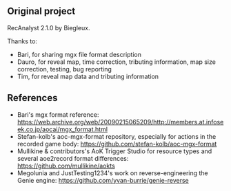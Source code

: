 ## Original project

RecAnalyst 2.1.0 by Biegleux.

Thanks to:

 - Bari, for sharing mgx file format description
 - Dauro, for reveal map, time correction, tributing information,
   map size correction, testing, bug reporting
 - Tim, for reveal map data and tributing information

## References

 - Bari's mgx format reference: https://web.archive.org/web/20090215065209/http://members.at.infoseek.co.jp/aocai/mgx_format.html
 - Stefan-kolb's aoc-mgx-format repository, especially for actions in the
   recorded game body: https://github.com/stefan-kolb/aoc-mgx-format
 - Mullikine & contributors's AoK Trigger Studio for resource types and several
   aoe2record format differences:
   https://github.com/mullikine/aokts
 - Megolunia and JustTesting1234's work on reverse-engineering the Genie engine:
   https://github.com/yvan-burrie/genie-reverse
